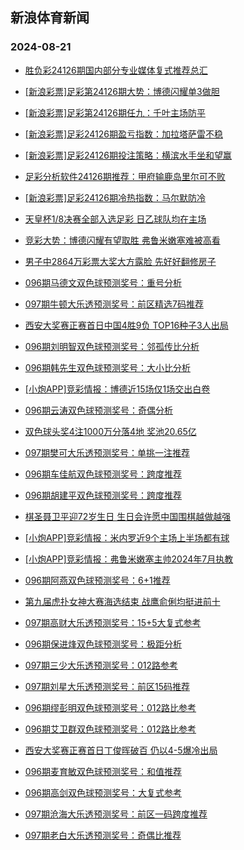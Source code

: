 ## 新浪体育新闻 
### 2024-08-21

+ [胜负彩24126期国内部分专业媒体复式推荐总汇](https://sports.sina.com.cn/l/2024-08-20/doc-inckfuvs8997713.shtml)

+ [[新浪彩票]足彩第24126期大势：博德闪耀单3做胆](https://sports.sina.com.cn/l/2024-08-20/doc-inckfuvu5768291.shtml)

+ [[新浪彩票]足彩第24126期任九：千叶主场防平](https://sports.sina.com.cn/l/2024-08-20/doc-inckfuvq0624152.shtml)

+ [[新浪彩票]足彩24126期盈亏指数：加拉塔萨雷不稳](https://sports.sina.com.cn/l/2024-08-20/doc-inckfuvq0624836.shtml)

+ [[新浪彩票]足彩24126期投注策略：横滨水手坐和望赢](https://sports.sina.com.cn/l/2024-08-20/doc-inckfuvn3860066.shtml)

+ [足彩分析软件24126期推荐：甲府输鹿岛里尔可不败](https://sports.sina.com.cn/l/2024-08-20/doc-inckfuvn3860400.shtml)

+ [[新浪彩票]足彩24126期冷热指数：马尔默防冷](https://sports.sina.com.cn/l/2024-08-20/doc-inckhfmk0460999.shtml)

+ [天皇杯1/8决赛全部入选足彩 日乙球队均在主场](https://sports.sina.com.cn/l/2024-08-20/doc-inckhfmk0459007.shtml)

+ [竞彩大势：博德闪耀有望取胜 弗鲁米嫩塞难被高看](https://sports.sina.com.cn/l/2024-08-20/doc-inckfzcq8885478.shtml)

+ [男子中2864万彩票大奖大方露脸 先好好翻修房子](https://sports.sina.com.cn/l/2024-08-20/doc-inckfuvq0622078.shtml)

+ [096期马德文双色球预测奖号：重号分析](https://sports.sina.com.cn/l/2024-08-20/doc-inckhmte3616590.shtml)

+ [097期牛顿大乐透预测奖号：前区精选7码推荐](https://sports.sina.com.cn/l/2024-08-20/doc-inckhmth0375607.shtml)

+ [西安大奖赛正赛首日中国4胜9负 TOP16种子3人出局](https://sports.sina.com.cn/others/snooker/2024-08-20/doc-inckfqpw5868320.shtml)

+ [096期刘明智双色球预测奖号：邻孤传比分析](https://sports.sina.com.cn/l/2024-08-20/doc-inckhmth0382627.shtml)

+ [096期韩先生双色球预测奖号：大小比分析](https://sports.sina.com.cn/l/2024-08-20/doc-inckhrze0258686.shtml)

+ [[小炮APP]竞彩情报：博德近15场仅1场交出白卷](https://sports.sina.com.cn/l/2024-08-20/doc-inckfzcs5692277.shtml)

+ [096期云涛双色球预测奖号：奇偶分析](https://sports.sina.com.cn/l/2024-08-20/doc-inckhfmh3670149.shtml)

+ [双色球头奖4注1000万分落4地 奖池20.65亿](https://sports.sina.com.cn/l/2024-08-20/doc-inckiaqw3371081.shtml)

+ [097期樊可大乐透预测奖号：单挑一注推荐](https://sports.sina.com.cn/l/2024-08-20/doc-inckhmtn5523263.shtml)

+ [096期车佳航双色球预测奖号：跨度推荐](https://sports.sina.com.cn/l/2024-08-20/doc-inckhmtk8755987.shtml)

+ [096期胡建平双色球预测奖号：跨度推荐](https://sports.sina.com.cn/l/2024-08-20/doc-inckhfmh3683256.shtml)

+ [棋圣聂卫平迎72岁生日 生日会许愿中国围棋越做越强](https://sports.sina.com.cn/go/2024-08-20/doc-inckfzcq8880688.shtml)

+ [[小炮APP]竞彩情报：米内罗近9个主场上半场都有球](https://sports.sina.com.cn/l/2024-08-20/doc-inckfzcs5695108.shtml)

+ [[小炮APP]竞彩情报：弗鲁米嫩塞主帅2024年7月执教](https://sports.sina.com.cn/l/2024-08-20/doc-inckfzcn0545043.shtml)

+ [096期阿燕双色球预测奖号：6+1推荐](https://sports.sina.com.cn/l/2024-08-20/doc-inckhfmh3667581.shtml)

+ [第九届虎扑女神大赛海选结束 战鹰俞俐均挺进前十](https://sports.sina.com.cn/go/2024-08-20/doc-inckfzcq8887360.shtml)

+ [097期高财大乐透预测奖号：15+5大复式参考](https://sports.sina.com.cn/l/2024-08-20/doc-inckhmte3608804.shtml)

+ [096期保进烽双色球预测奖号：极距分析](https://sports.sina.com.cn/l/2024-08-20/doc-inckhfmn8816720.shtml)

+ [097期三少大乐透预测奖号：012路参考](https://sports.sina.com.cn/l/2024-08-20/doc-inckhmtk8748618.shtml)

+ [097期刘星大乐透预测奖号：前区15码推荐](https://sports.sina.com.cn/l/2024-08-20/doc-inckhmtn5525736.shtml)

+ [096期缪彭明双色球预测奖号：012路比参考](https://sports.sina.com.cn/l/2024-08-20/doc-inckhfmn8818052.shtml)

+ [096期艾卫群双色球预测奖号：012路比参考](https://sports.sina.com.cn/l/2024-08-20/doc-inckhfmk0445424.shtml)

+ [西安大奖赛正赛首日丁俊晖破百 仍以4-5爆冷出局](https://sports.sina.com.cn/others/snooker/2024-08-20/doc-inckfcxu4169135.shtml)

+ [096期麦育敏双色球预测奖号：和值推荐](https://sports.sina.com.cn/l/2024-08-20/doc-inckhfmk0447491.shtml)

+ [096期高剑双色球预测奖号：大复式参考](https://sports.sina.com.cn/l/2024-08-20/doc-inckhfmn8806185.shtml)

+ [097期沧海大乐透预测奖号：前区一码跨度推荐](https://sports.sina.com.cn/l/2024-08-20/doc-inckhmth0372869.shtml)

+ [097期老白大乐透预测奖号：奇偶比推荐](https://sports.sina.com.cn/l/2024-08-20/doc-inckhmth0375048.shtml)

